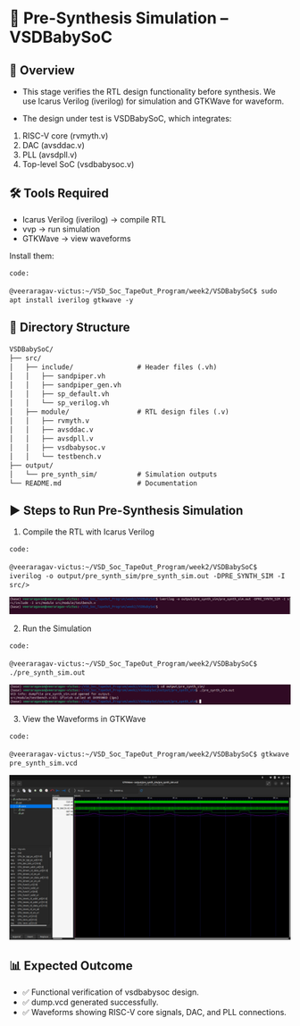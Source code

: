 # 🧪 Pre-Synthesis Simulation – VSDBabySoC

## 📖 Overview

- This stage verifies the RTL design functionality before synthesis.
We use Icarus Verilog (iverilog) for simulation and GTKWave for waveform.

- The design under test is VSDBabySoC, which integrates:
1. RISC-V core (rvmyth.v)
2. DAC (avsddac.v)
3. PLL (avsdpll.v)
4. Top-level SoC (vsdbabysoc.v)



## 🛠️ Tools Required

- Icarus Verilog (iverilog) → compile RTL
- vvp → run simulation
- GTKWave → view waveforms

Install them:

```
code:

@veeraragav-victus:~/VSD_Soc_TapeOut_Program/week2/VSDBabySoC$ sudo apt install iverilog gtkwave -y
```


## 📂 Directory Structure

```
VSDBabySoC/
├── src/
│   ├── include/                # Header files (.vh)
│   │   ├── sandpiper.vh
│   │   ├── sandpiper_gen.vh
│   │   ├── sp_default.vh
│   │   └── sp_verilog.vh
│   ├── module/                 # RTL design files (.v)
│   │   ├── rvmyth.v
│   │   ├── avsddac.v
│   │   ├── avsdpll.v
│   │   ├── vsdbabysoc.v
│   │   └── testbench.v
├── output/
│   └── pre_synth_sim/          # Simulation outputs
└── README.md                   # Documentation

```



## ▶️ Steps to Run Pre-Synthesis Simulation

1. Compile the RTL with Icarus Verilog
```
code:

@veeraragav-victus:~/VSD_Soc_TapeOut_Program/week2/VSDBabySoC$ iverilog -o output/pre_synth_sim/pre_synth_sim.out -DPRE_SYNTH_SIM -I src/>
```

![Compilation of Screenshots](Screenshots/compile.png)


2. Run the Simulation
```
code:

@veeraragav-victus:~/VSD_Soc_TapeOut_Program/week2/VSDBabySoC$ ./pre_synth_sim.out 
```

![Simulation Run](Screenshots/simulation.png)


3. View the Waveforms in GTKWave
```
code:

@veeraragav-victus:~/VSD_Soc_TapeOut_Program/week2/VSDBabySoC$ gtkwave pre_synth_sim.vcd
```

![GTKWave Waveform](Screenshots/pre_synth_wf.png)



## 📊 Expected Outcome

-  ✅ Functional verification of vsdbabysoc design.
-  ✅ dump.vcd generated successfully.
-  ✅ Waveforms showing RISC-V core signals, DAC, and PLL connections.

